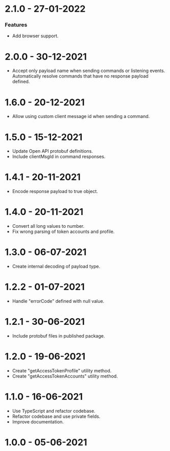2.1.0 - 27-01-2022
===================
### Features
* Add browser support.

2.0.0 - 30-12-2021
===================
* Accept only payload name when sending commands or listening events. Automatically resolve commands that have no response payload defined.

1.6.0 - 20-12-2021
===================
* Allow using custom client message id when sending a command.

1.5.0 - 15-12-2021
===================
* Update Open API protobuf definitions.
* Include clientMsgId in command responses.

1.4.1 - 20-11-2021
===================
* Encode response payload to true object.

1.4.0 - 20-11-2021
===================
* Convert all long values to number.
* Fix wrong parsing of token accounts and profile.

1.3.0 - 06-07-2021
===================
* Create internal decoding of payload type.

1.2.2 - 01-07-2021
===================
* Handle "errorCode" defined with null value.

1.2.1 - 30-06-2021
===================
* Include protobuf files in published package.

1.2.0 - 19-06-2021
===================
* Create "getAccessTokenProfile" utility method.
* Create "getAccessTokenAccounts" utility method.

1.1.0 - 16-06-2021
===================
* Use TypeScript and refactor codebase.
* Refactor codebase and use private fields.
* Improve documentation.

1.0.0 - 05-06-2021
===================
